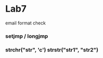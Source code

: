 # Lab7
email format check
### **setjmp** / **longjmp**
### strchr("str", 'c') strstr("str1", "str2")
